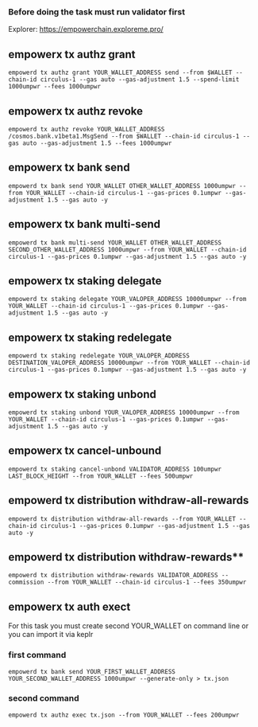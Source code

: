 
### Before doing the task must run validator first

Explorer: https://empowerchain.exploreme.pro/

## empowerx tx authz grant
```
empowerd tx authz grant YOUR_WALLET_ADDRESS send --from $WALLET --chain-id circulus-1 --gas auto --gas-adjustment 1.5 --spend-limit 1000umpwr --fees 1000umpwr
```

## empowerx tx authz revoke
```
empowerd tx authz revoke YOUR_WALLET_ADDRESS /cosmos.bank.v1beta1.MsgSend --from $WALLET --chain-id circulus-1 --gas auto --gas-adjustment 1.5 --fees 1000umpwr
```

## empowerx tx bank send
```
empowerd tx bank send YOUR_WALLET OTHER_WALLET_ADDRESS 1000umpwr --from YOUR_WALLET --chain-id circulus-1 --gas-prices 0.1umpwr --gas-adjustment 1.5 --gas auto -y
```

## empowerx tx bank multi-send
```
empowerd tx bank multi-send YOUR_WALLET OTHER_WALLET_ADDRESS SECOND_OTHER_WALLET_ADDRESS 1000umpwr --from YOUR_WALLET --chain-id circulus-1 --gas-prices 0.1umpwr --gas-adjustment 1.5 --gas auto -y
```

## empowerx tx staking delegate
```
empowerd tx staking delegate YOUR_VALOPER_ADDRESS 10000umpwr --from YOUR_WALLET --chain-id circulus-1 --gas-prices 0.1umpwr --gas-adjustment 1.5 --gas auto -y
```

## empowerx tx staking redelegate
```
empowerd tx staking redelegate YOUR_VALOPER_ADDRESS DESTINATION_VALOPER_ADDRESS 10000umpwr --from YOUR_WALLET --chain-id circulus-1 --gas-prices 0.1umpwr --gas-adjustment 1.5 --gas auto -y
```


## empowerx tx staking unbond
``` 
empowerd tx staking unbond YOUR_VALOPER_ADDRESS 10000umpwr --from YOUR_WALLET --chain-id circulus-1 --gas-prices 0.1umpwr --gas-adjustment 1.5 --gas auto -y
```

## empowerx tx cancel-unbound
```
empowerd tx staking cancel-unbond VALIDATOR_ADDRESS 100umpwr LAST_BLOCK_HEIGHT --from YOUR_WALLET --fees 500umpwr
```

## empowerd tx distribution withdraw-all-rewards
```
empowerd tx distribution withdraw-all-rewards --from YOUR_WALLET --chain-id circulus-1 --gas-prices 0.1umpwr --gas-adjustment 1.5 --gas auto -y
```

## empowerd tx distribution withdraw-rewards**
```
empowerd tx distribution withdraw-rewards VALIDATOR_ADDRESS --commission --from YOUR_WALLET --chain-id circulus-1 --fees 350umpwr
```

## empowerx tx auth exect

For this task you must create second YOUR_WALLET on command line or you can import it via keplr

### first command

```
empowerd tx bank send YOUR_FIRST_WALLET_ADDRESS YOUR_SECOND_WALLET_ADDRESS 1000umpwr --generate-only > tx.json
```

### second command

```
empowerd tx authz exec tx.json --from YOUR_WALLET --fees 200umpwr
```